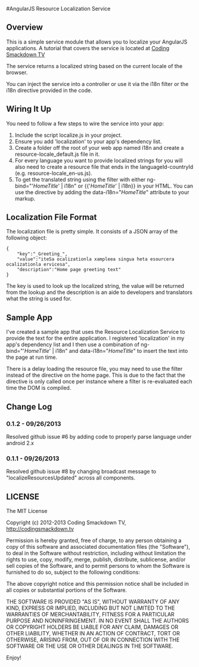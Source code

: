 #AngularJS Resource Localization Service

## Overview

This is a simple service module that allows you to localize your AngularJS applications. A tutorial that covers the service is located at [Coding Smackdown TV](http://codingsmackdown.tv/blog/2012/12/14/localizing-your-angularjs-app/)

The service returns a localized string based on the current locale of the browser.

You can inject the service into a controller or use it via the i18n filter or the i18n directive provided in the code.

## Wiring It Up

You need to follow a few steps to wire the service into your app:

1. Include the script localize.js in your project.
2. Ensure you add 'localization' to your app's dependency list.
2. Create a folder off the root of your web app named i18n and create a resource-locale_default.js file in it.
3. For every language you want to provide localized strings for you will also need to create a resource file that ends in the languageId-countryId (e.g. resource-locale_en-us.js).
5. To get the translated string using the filter with either ng-bind="'_HomeTitle_' | i18n" or {{'_HomeTitle_' | i18n}} in your HTML. You can use the directive by adding the data-i18n="_HomeTitle_" attribute to your markup.

## Localization File Format

The localization file is pretty simple. It consists of a JSON array of the following object:

    {
        "key":"_Greeting_",
        "value":"iteSa ocalizationla xampleea singua heta esourcera ocalizationla ervicesa",
        "description":"Home page greeting text"
    }

The key is used to look up the localized string, the value will be returned from the lookup and the description is an aide to developers and translators what the string is used for.

## Sample App

I've created a sample app that uses the Resource Localization Service to provide the text for the entire application. I registered 'localization' in my app's dependency list and I then use a combination of ng-bind="'_HomeTitle_' | i18n" and data-i18n="_HomeTitle_" to insert the text into the page at run time.

There is a delay loading the resource file, you may need to use the filter instead of the directive on the home page. This is due to the fact that the directive is only called once per instance where a filter is re-evaluated each time the DOM is compiled.

## Change Log

### 0.1.2 - 09/26/2013

Resolved github issue #6 by adding code to properly parse language under android 2.x

### 0.1.1 - 09/26/2013

Resolved github issue #8 by changing broadcast message to "localizeResourcesUpdated" across all components.

## LICENSE

The MIT License

Copyright (c) 2012-2013 Coding Smackdown TV, http://codingsmackdown.tv

Permission is hereby granted, free of charge, to any person obtaining a copy
of this software and associated documentation files (the "Software"), to deal
in the Software without restriction, including without limitation the rights
to use, copy, modify, merge, publish, distribute, sublicense, and/or sell
copies of the Software, and to permit persons to whom the Software is
furnished to do so, subject to the following conditions:

The above copyright notice and this permission notice shall be included in
all copies or substantial portions of the Software.

THE SOFTWARE IS PROVIDED "AS IS", WITHOUT WARRANTY OF ANY KIND, EXPRESS OR
IMPLIED, INCLUDING BUT NOT LIMITED TO THE WARRANTIES OF MERCHANTABILITY,
FITNESS FOR A PARTICULAR PURPOSE AND NONINFRINGEMENT. IN NO EVENT SHALL THE
AUTHORS OR COPYRIGHT HOLDERS BE LIABLE FOR ANY CLAIM, DAMAGES OR OTHER
LIABILITY, WHETHER IN AN ACTION OF CONTRACT, TORT OR OTHERWISE, ARISING FROM,
OUT OF OR IN CONNECTION WITH THE SOFTWARE OR THE USE OR OTHER DEALINGS IN
THE SOFTWARE.

Enjoy!
